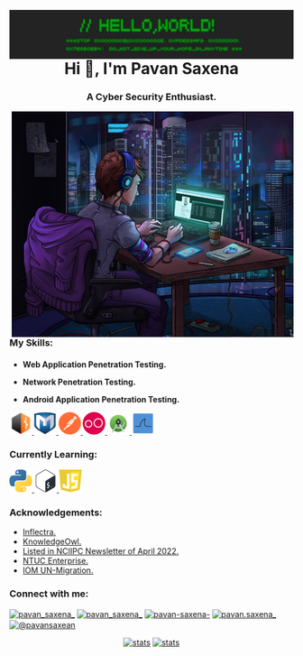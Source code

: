 <p><img align="left" src="https://github.com/pavansaxena/pavansaxena/blob/main/1-banner.jpg" alt="pavansaxena" /></p>
<h1 align="center">Hi 👋, I'm Pavan Saxena</h1>
<h3 align="center">A Cyber Security Enthusiast.</h3>
<p><img align="right" src="https://github.com/pavansaxena/pavansaxena/blob/main/banner.jpg" alt="pavansaxena" width="500" height="400" /></p>
<h3 align="left">My Skills:</h3>
<h4 align="left">
  
- Web Application Penetration Testing.
 
- Network Penetration Testing.

- Android Application Penetration Testing.

<a href="https://portswigger.net/burp" target="_blank" rel="noreferrer"> <img src="https://github.com/pavansaxena/pavansaxena/blob/main/burp.png" alt="burp suite" width="40" height="40"/> </a>
<a href="https://www.metasploit.com/" target="_blank" rel="noreferrer"> <img src="https://github.com/pavansaxena/pavansaxena/blob/main/Metasploit.png" alt="Metasploit" width="40" height="40"/> </a>
<a href="https://www.postman.com/" target="_blank" rel="noreferrer"> <img src="https://github.com/pavansaxena/pavansaxena/blob/main/postman.png" alt="Postman" width="40" height="40"/> </a>
<a href="https://www.genymotion.com/download/" target="_blank" rel="noreferrer"> <img src="https://github.com/pavansaxena/pavansaxena/blob/main/genymotion.png" alt="Genymotion" width="40" height="40"/> </a>
<a href="https://developer.android.com/studio" target="_blank" rel="noreferrer"> <img src="https://github.com/pavansaxena/pavansaxena/blob/main/Android-studio.png" alt="Android-studio" width="40" height="40"/> </a>
<a href="https://www.wireshark.org/" target="_blank" rel="noreferrer"> <img src="https://github.com/pavansaxena/pavansaxena/blob/main/wireshark.png" alt="wireshark" width="40" height="40"/> </a>
</h4>

<h3 align="left">Currently Learning:</h3>
<p align="left"> <a href="https://www.python.org" target="_blank" rel="noreferrer"> <img src="https://github.com/pavansaxena/pavansaxena/blob/main/py.png" alt="python" width="40" height="40"/> </a> <a href="https://www.gnu.org/software/bash/" target="_blank" rel="noreferrer"> <img src="https://github.com/pavansaxena/pavansaxena/blob/main/bash.png" alt="bash" width="40" height="40"/> </a> <a href="https://www.javascript.com/" target="_blank" rel="noreferrer"> <img src="https://github.com/pavansaxena/pavansaxena/blob/main/js.svg" alt="javascript" width="40" height="40"/> </a> </p>

<h3 align="left">Acknowledgements:</h3>

- [Inflectra.](https://www.inflectra.com/Company/Responsible-Disclosure.aspx)
- [KnowledgeOwl.](https://www.knowledgeowl.com/vulnerability-disclosure-policy/)
- [Listed in NCIIPC Newsletter of April 2022.](https://www.nciipc.gov.in/documents/NCIIPC_Newsletter_Apr22.pdf)
- [NTUC Enterprise.](https://www.ntucenterprise.sg/contactus/vulnerability-disclosure-programme/)
- [IOM UN-Migration.](https://www.iom.int/report-cybersecurity-issue)

<h3 align="left" >Connect with me:</h3>
<p align="left">
<a href="mailto:pavansaxena0604@gmauil.com" target="blank"><img align="center" src="https://cdn4.iconfinder.com/data/icons/social-media-logos-6/512/112-gmail_email_mail-512.png" alt="pavan_saxena_" height="30" width="40" /></a>
<a href="https://twitter.com/being_pavan" target="blank"><img align="center" src="https://raw.githubusercontent.com/rahuldkjain/github-profile-readme-generator/master/src/images/icons/Social/twitter.svg" alt="pavan_saxena_" height="30" width="40" /></a>
<a href="https://linkedin.com/in/pavan-saxena-" target="blank"><img align="center" src="https://raw.githubusercontent.com/rahuldkjain/github-profile-readme-generator/master/src/images/icons/Social/linked-in-alt.svg" alt="pavan-saxena-" height="30" width="40" /></a>
<a href="https://instagram.com/pavan.saxena_" target="blank"><img align="center" src="https://raw.githubusercontent.com/rahuldkjain/github-profile-readme-generator/master/src/images/icons/Social/instagram.svg" alt="pavan.saxena_" height="30" width="40" /></a>
<a href="https://medium.com/@pavansaxean" target="blank"><img align="center" src="https://raw.githubusercontent.com/rahuldkjain/github-profile-readme-generator/master/src/images/icons/Social/medium.svg" alt="@pavansaxean" height="30" width="40" /></a>
</p>

<p align="center" dir="auto">
<a href="https://github.com/pavansaxena?tab=repositories"><img src="https://github-readme-stats.vercel.app/api?username=pavansaxena&theme=radical&show_icons=true&locale=en" width="48%" alt="stats" style="max-width: 100%;"></a>
<a href="https://github.com/pavansaxena?tab=stars"><img src="https://github-readme-streak-stats.herokuapp.com/?user=pavansaxena&theme=radical" width="48%" alt="stats" style="max-width: 100%;"></a>
</p>
